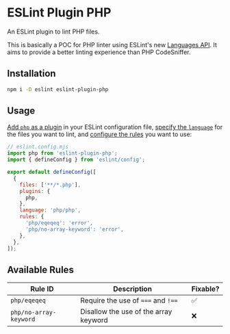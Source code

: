 # ESLint Plugin PHP

An ESLint plugin to lint PHP files.

This is basically a POC for PHP linter using ESLint's new [Languages API](https://eslint.org/docs/latest/extend/languages). It aims to provide a better linting experience than PHP CodeSniffer.

## Installation

```bash
npm i -D eslint eslint-plugin-php
```

## Usage

[Add `php` as a plugin](https://eslint.org/docs/latest/use/configure/plugins#configure-plugins) in your ESLint configuration file,
[specify the `language`](https://eslint.org/docs/latest/use/configure/plugins#specify-a-language) for the files you want to lint,
and [configure the rules](https://eslint.org/docs/latest/use/configure/plugins#use-plugin-rules) you want to use:

```js
// eslint.config.mjs
import php from 'eslint-plugin-php';
import { defineConfig } from 'eslint/config';

export default defineConfig([
  {
    files: ['**/*.php'],
    plugins: {
      php,
    },
    language: 'php/php',
    rules: {
      'php/eqeqeq': 'error',
      'php/no-array-keyword': 'error',
    },
  },
]);
```

## Available Rules

| Rule ID                | Description                           | Fixable? |
| ---------------------- | ------------------------------------- | -------- |
| `php/eqeqeq`           | Require the use of `===` and `!==`    | ✅       |
| `php/no-array-keyword` | Disallow the use of the array keyword | ❌       |
